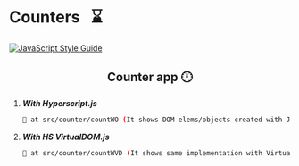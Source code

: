 # Counters &nbsp; :hourglass:



[![JavaScript Style Guide](https://img.shields.io/badge/code_style-standard-brightgreen.svg)](https:/github.com/stefan22/counterFP.git)




<h2 align="center">Counter app 🕛</h2>


1. ___With Hyperscript.js___ 

    ```bash
    📁 at src/counter/countWO (It shows DOM elems/objects created with JS props)
    
    ```
    
    
2. ___With HS VirtualDOM.js___
    
     ```bash
    📁 at src/counter/countWVD (It shows same implementation with Virtual DOM re-rendering only nodes needing updating)
    
    ```
    
 

